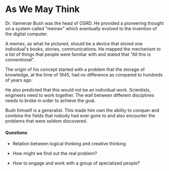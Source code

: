 # As We May Think

Dr. Vannevar Bush was the head of OSRD. He provided a pioneering thought on a system called "memex" which eventually evolved to the invention of the digital computer. 

A memex, as what he pictured, should be a device that stored one individual's books, stories, communications. He mapped the mechanism to a list of things that people were familiar with and stated that "All this is conventional". 

The origin of his concept started with a problem that the storage of knowledge, at the time of 1945, had no difference as compared to hundreds of years ago. 

He also predicted that this would not be an individual work. Scientists, engineers need to work together. The wall between different disciplines needs to broke in order to achieve the goal. 

Bush himself is a generalist. This made him own the ability to conquer and combine the fields that nobody had ever gone to and also encounter the problems that were seldom discovered.

#### Questions 
* Relation between logical thinking and creative thinking

* How might we find out the real problem?

* How to engage and work with a group of specialized people?